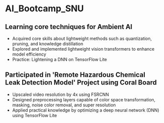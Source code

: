 AI_Bootcamp_SNU
===
Learning core techniques for Ambient AI
---
* Acquired core skills about lightweight methods such as quantization, pruning, and knowledge distillation
* Explored and implemented lightweight vision transformers to enhance model efficiency
* Practice: Lightening a DNN on TensorFlow Lite
  
Participated in 'Remote Hazardous Chemical Leak Detection Model' Project using Coral Board
---
* Upscaled video resolution by 4x using FSRCNN
* Designed preprocessing layers capable of color space transformation, masking, noise color removal, and super
resolution
* Applied practical knowledge by optimizing a deep neural network (DNN) using TensorFlow Lite
